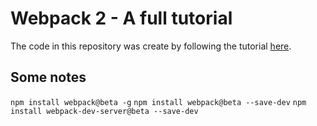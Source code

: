 # Webpack 2 - A full tutorial

The code in this repository was create by following the tutorial
[here](https://www.youtube.com/watch?v=eWmkBNBTbMM).

## Some notes

`npm install webpack@beta -g`
`npm install webpack@beta --save-dev`
`npm install webpack-dev-server@beta --save-dev`
